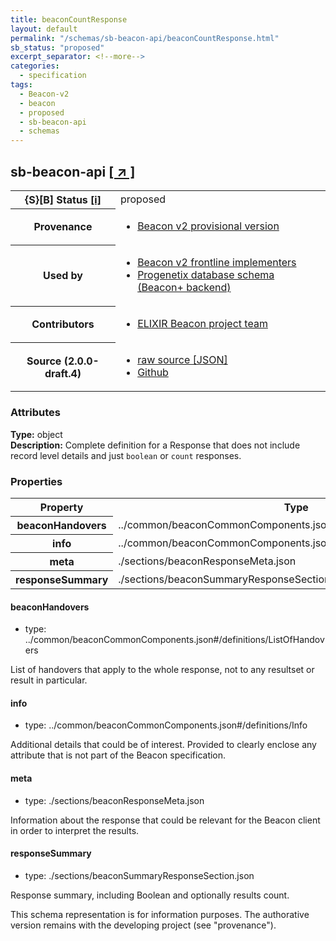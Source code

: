 ```yaml
---
title: beaconCountResponse
layout: default
permalink: "/schemas/sb-beacon-api/beaconCountResponse.html"
sb_status: "proposed"
excerpt_separator: <!--more-->
categories:
  - specification
tags:
  - Beacon-v2
  - beacon
  - proposed
  - sb-beacon-api
  - schemas
---
```


<div id="schema-header-title">
  <h2><span id="schema-header-title-project">sb-beacon-api</span>  <a href="https://github.com/ga4gh-schemablocks/sb-beacon-api" target="_BLANK">[ &nearr; ]</a></h2>
</div>

<table id="schema-header-table">
<tr>
<th>{S}[B] Status <a href="https://schemablocks.org/about/sb-status-levels.html">[i]</a></th>
<td><div id="schema-header-status">proposed</div></td>
</tr>
<tr><th>Provenance</th><td><ul>
<li><a href="https://github.com/ga4gh-beacon/">Beacon v2 provisional version</a></li>
</ul></td></tr>
<tr><th>Used by</th><td><ul>
<li><a href="https://ga4gh-approval-service-registry.ega-archive.org">Beacon v2 frontline implementers</a></li>
<li><a href="https://docs.progenetix.org/beaconplus/">Progenetix database schema (Beacon+ backend)</a></li>
</ul></td></tr>


<!--more-->
<tr><th>Contributors</th><td><ul>
<li><a href="https://beacon-project.io/categories/people.html">ELIXIR Beacon project team</a></li>
</ul></td></tr>
<tr><th>Source (2.0.0-draft.4)</th><td><ul>
<li><a href="current/beaconCountResponse.json" target="_BLANK">raw source [JSON]</a></li>
<li><a href="https://github.com/ga4gh-schemablocks/sb-beacon-api/blob/master/schemas/framework/responses/beaconCountResponse.yaml" target="_BLANK">Github</a></li>
</ul></td></tr>
</table>

<div id="schema-attributes-title"><h3>Attributes</h3></div>

  
__Type:__ object  
__Description:__ Complete definition for a Response that does not include record level details and just `boolean` or `count` responses.
### Properties

<table id="schema-properties-table">
<tr><th>Property</th><th>Type</th></tr>
<tr><th>beaconHandovers</th><td>../common/beaconCommonComponents.json#/definitions/ListOfHandovers</td></tr>
<tr><th>info</th><td>../common/beaconCommonComponents.json#/definitions/Info</td></tr>
<tr><th>meta</th><td>./sections/beaconResponseMeta.json</td></tr>
<tr><th>responseSummary</th><td>./sections/beaconSummaryResponseSection.json</td></tr>
</table>


#### beaconHandovers

* type: ../common/beaconCommonComponents.json#/definitions/ListOfHandovers

List of handovers that apply to the whole response, not to any resultset or result in particular.


#### info

* type: ../common/beaconCommonComponents.json#/definitions/Info

Additional details that could be of interest. Provided to clearly enclose any attribute that is not part of the Beacon specification.


#### meta

* type: ./sections/beaconResponseMeta.json

Information about the response that could be relevant for the Beacon client in order to interpret the results.


#### responseSummary

* type: ./sections/beaconSummaryResponseSection.json

Response summary, including Boolean and optionally results count.

<div id="schema-footer"> This schema representation is for information purposes. The authorative  version remains with the developing project (see "provenance"). </div>


